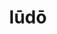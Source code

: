 ---
title: lūdō
meaning: to play
ch: five
pos: verb
inf: ludere
secondppstem: lud
infend: ere
conjugation: third
---